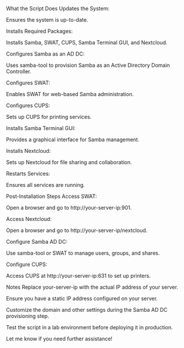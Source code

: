 What the Script Does
Updates the System:

Ensures the system is up-to-date.

Installs Required Packages:

Installs Samba, SWAT, CUPS, Samba Terminal GUI, and Nextcloud.

Configures Samba as an AD DC:

Uses samba-tool to provision Samba as an Active Directory Domain Controller.

Configures SWAT:

Enables SWAT for web-based Samba administration.

Configures CUPS:

Sets up CUPS for printing services.

Installs Samba Terminal GUI:

Provides a graphical interface for Samba management.

Installs Nextcloud:

Sets up Nextcloud for file sharing and collaboration.

Restarts Services:

Ensures all services are running.

Post-Installation Steps
Access SWAT:

Open a browser and go to http://your-server-ip:901.

Access Nextcloud:

Open a browser and go to http://your-server-ip/nextcloud.

Configure Samba AD DC:

Use samba-tool or SWAT to manage users, groups, and shares.

Configure CUPS:

Access CUPS at http://your-server-ip:631 to set up printers.

Notes
Replace your-server-ip with the actual IP address of your server.

Ensure you have a static IP address configured on your server.

Customize the domain and other settings during the Samba AD DC provisioning step.

Test the script in a lab environment before deploying it in production.

Let me know if you need further assistance!
